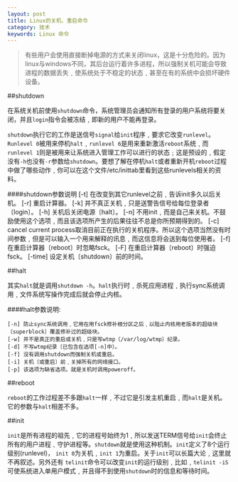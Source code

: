 ```yaml
---
layout: post
title: Linux的关机、重启命令
category: 技术
keywords: Linux 命令
---
```


>有些用户会使用直接断掉电源的方式来关闭linux，这是十分危险的。因为linux与windows不同，其后台运行着许多进程，所以强制关机可能会导致进程的数据丢失﹐使系统处于不稳定的状态﹐甚至在有的系统中会损坏硬件设备。

##shutdown

在系统关机前使用`shutdown`命令，系统管理员会通知所有登录的用户系统将要关闭，并且`login`指令会被冻结﹐即新的用户不能再登录。

`shutdown`执行它的工作是送信号`signal`给`init`程序﹐要求它改变`runlevel`。`Runlevel 0`被用来停机`halt`﹐`runlevel 6`是用来重新激活`reboot`系统﹐而`runlevel 1`则是被用来让系统进入管理工作可以进行的状态﹔这是预设的﹐假定没有`-h`也没有`-r`参数给`shutdown`。要想了解在停机`halt`或者重新开机`reboot`过程中做了哪些动作﹐你可以在这个文件/etc/inittab里看到这些runlevels相关的资料。

####shutdown参数说明
	[-t] 在改变到其它runlevel之前﹐告诉init多久以后关机。
	[-r] 重启计算器。
	[-k] 并不真正关机﹐只是送警告信号给每位登录者〔login〕。
	[-h] 关机后关闭电源〔halt〕。
	[-n] 不用init﹐而是自己来关机。不鼓励使用这个选项﹐而且该选项所产生的后果往往不总是你所预期得到的。
	[-c] cancel current process取消目前正在执行的关机程序。所以这个选项当然没有时间参数﹐但是可以输入一个用来解释的讯息﹐而这信息将会送到每位使用者。
	[-f] 在重启计算器〔reboot〕时忽略fsck。
	[-F] 在重启计算器〔reboot〕时强迫fsck。
	[-time] 设定关机〔shutdown〕前的时间。

##halt

其实`halt`就是调用`shutdown -h`。`halt`执行时﹐杀死应用进程﹐执行sync系统调用﹐文件系统写操作完成后就会停止内核。

####halt参数说明:

	[-n] 防止sync系统调用﹐它用在用fsck修补根分区之后﹐以阻止内核用老版本的超级块〔superblock〕覆盖修补过的超级块。
	[-w] 并不是真正的重启或关机﹐只是写wtmp〔/var/log/wtmp〕纪录。
	[-d] 不写wtmp纪录〔已包含在选项[-n]中〕。
	[-f] 没有调用shutdown而强制关机或重启。
	[-i] 关机〔或重启〕前﹐关掉所有的网络接口。
	[-p] 该选项为缺省选项。就是关机时调用poweroff。

##reboot

`reboot`的工作过程差不多跟`halt`一样﹐不过它是引发主机重启﹐而`halt`是关机。它的参数与`halt`相差不多。

##init

`init`是所有进程的祖先﹐它的进程号始终为1﹐所以发送TERM信号给`init`会终止所有的用户进程﹑守护进程等。`shutdown`就是使用这种机制。`init`定义了8个运行级别(runlevel)， `init 0`为关机﹐`init 1`为重启。关于`init`可以长篇大论﹐这里就不再叙述。另外还有 `telinit`命令可以改变`init`的运行级别﹐比如﹐`telinit -iS`可使系统进入单用户模式﹐并且得不到使用`shutdown`时的信息和等待时间。